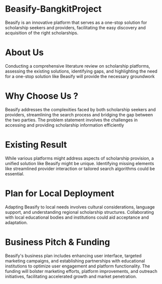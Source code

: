 # Beasify-BangkitProject
Beasify is an innovative platform that serves as a one-stop solution for scholarship seekers and providers, facilitating the easy discovery and acquisition of the right scholarships.
# About Us
Conducting a comprehensive literature review on scholarship platforms, assessing the existing solutions, identifying gaps, and highlighting the need for a one-stop solution like Beasify will provide the necessary groundwork
# Why Choose Us ?
Beasify addresses the complexities faced by both scholarship seekers and providers, streamlining the search process and bridging the gap between the two parties. The problem statement involves the challenges in accessing and providing scholarship information efficiently
# Existing Result
While various platforms might address aspects of scholarship provision, a unified solution like Beasify might be unique. Identifying missing elements like streamlined provider interaction or tailored search algorithms could be essential.
# Plan for Local Deployment
Adapting Beasify to local needs involves cultural considerations, language support, and understanding regional scholarship structures. Collaborating with local educational bodies and institutions could aid acceptance and adaptation.
# Business Pitch & Funding
Beasify's business plan includes enhancing user interface, targeted marketing campaigns, and establishing partnerships with educational institutions to optimize user engagement and platform functionality. The funding will bolster marketing efforts, platform improvements, and outreach initiatives, facilitating accelerated growth and market penetration.
